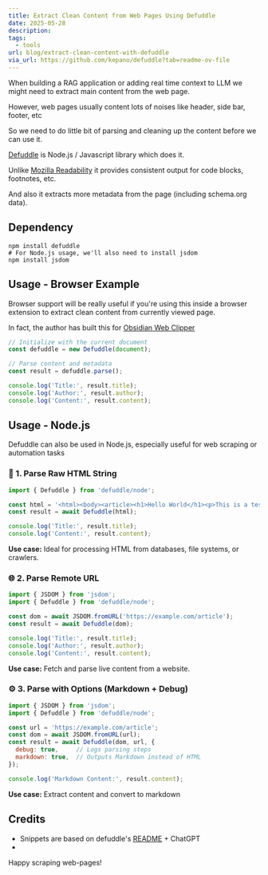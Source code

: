 ```yaml
---
title: Extract Clean Content from Web Pages Using Defuddle
date: 2025-05-28
description: 
tags:
  - tools
url: blog/extract-clean-content-with-defuddle
via_url: https://github.com/kepano/defuddle?tab=readme-ov-file
---
```

When building a RAG application or adding real time context to LLM we might need to extract main content from the web page.

However, web pages usually content lots of noises like header, side bar, footer, etc

So we need to do little bit of parsing and cleaning up the content before we can use it.

[Defuddle](https://github.com/kepano/defuddle?tab=readme-ov-file) is Node.js / Javascript library which does it.

Unlike [Mozilla Readability](https://github.com/mozilla/readability) it provides consistent output for code blocks, footnotes, etc.

And also it extracts more metadata from the page (including schema.org data).

## Dependency

```shell
npm install defuddle
# For Node.js usage, we'll also need to install jsdom
npm install jsdom
```


## Usage - Browser Example

Browser support will be really useful if you're using this inside a browser extension to extract clean content from currently viewed page. 

In fact, the author has built this for [Obsidian Web Clipper](https://github.com/obsidianmd/obsidian-clipper) 

```js
// Initialize with the current document
const defuddle = new Defuddle(document);

// Parse content and metadata
const result = defuddle.parse();

console.log('Title:', result.title);
console.log('Author:', result.author);
console.log('Content:', result.content);
```
## Usage - Node.js

Defuddle can also be used in Node.js, especially useful for web scraping or automation tasks


### 📄 1. Parse Raw HTML String

```js
import { Defuddle } from 'defuddle/node';

const html = '<html><body><article><h1>Hello World</h1><p>This is a test.</p></article></body></html>';
const result = await Defuddle(html);

console.log('Title:', result.title);
console.log('Content:', result.content);
```

**Use case:** Ideal for processing HTML from databases, file systems, or crawlers.

### 🌐 2. Parse Remote URL

```js
import { JSDOM } from 'jsdom';
import { Defuddle } from 'defuddle/node';

const dom = await JSDOM.fromURL('https://example.com/article');
const result = await Defuddle(dom);

console.log('Title:', result.title);
console.log('Author:', result.author);
console.log('Content:', result.content);
```
**Use case:** Fetch and parse live content from a website.

### ⚙️ 3. Parse with Options (Markdown + Debug)

```js
import { JSDOM } from 'jsdom';
import { Defuddle } from 'defuddle/node';

const url = 'https://example.com/article';
const dom = await JSDOM.fromURL(url);
const result = await Defuddle(dom, url, {
  debug: true,     // Logs parsing steps
  markdown: true,  // Outputs Markdown instead of HTML
});

console.log('Markdown Content:', result.content);

```

**Use case:** Extract content and convert to markdown
## Credits
- Snippets are based on defuddle's [README](https://github.com/kepano/defuddle?tab=readme-ov-file#usage) + ChatGPT
- 
Happy scraping web-pages!